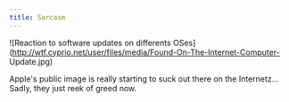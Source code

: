 ```yaml
---
title: Sarcasm
---
```


![Reaction to software updates on differents
OSes](http://wtf.cyprio.net/user/files/media/Found-On-The-Internet-Computer-
Update.jpg)

Apple's public image is really starting to suck out there on the Internetz...
Sadly, they just reek of greed now.

